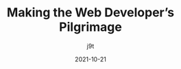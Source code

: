---
author: j9t
date: 2021-10-21
hidden: true
tags:
  - html
target_url: https://meiert.com/en/blog/web-developer-pilgrimage/
title: Making the Web Developer’s Pilgrimage
---